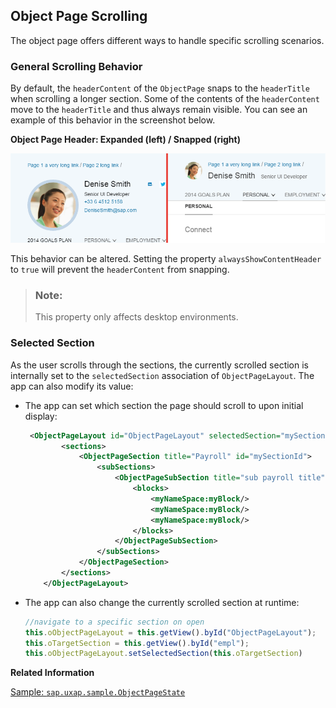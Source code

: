 <!-- loiobc410e94e46540efa02857e15aae583f -->

## Object Page Scrolling

The object page offers different ways to handle specific scrolling scenarios.



### General Scrolling Behavior

By default, the `headerContent` of the `ObjectPage` snaps to the `headerTitle` when scrolling a longer section. Some of the contents of the `headerContent` move to the `headerTitle` and thus always remain visible. You can see an example of this behavior in the screenshot below.

  
  
**Object Page Header: Expanded \(left\) / Snapped \(right\)**

![](images/loio1106798cda9a4eda858c4322b933579d_HiRes.png "Object Page Header: Expanded (left) / Snapped (right)")

This behavior can be altered. Setting the property `alwaysShowContentHeader` to `true` will prevent the `headerContent` from snapping.

> ### Note:  
> This property only affects desktop environments.



### Selected Section

As the user scrolls through the sections, the currently scrolled section is internally set to the `selectedSection` association of `ObjectPageLayout`. The app can also modify its value:

-   The app can set which section the page should scroll to upon initial display:

    ```xml
     <ObjectPageLayout id="ObjectPageLayout" selectedSection="mySectionId">
            <sections>
                <ObjectPageSection title="Payroll" id="mySectionId">
                    <subSections>
                        <ObjectPageSubSection title="sub payroll title">
                            <blocks>
                                <myNameSpace:myBlock/>
                                <myNameSpace:myBlock/>
                                <myNameSpace:myBlock/>
                            </blocks>
                        </ObjectPageSubSection>
                    </subSections>
                </ObjectPageSection>
            </sections>
        </ObjectPageLayout>
    ```

-   The app can also change the currently scrolled section at runtime:

    ```js
    //navigate to a specific section on open
    this.oObjectPageLayout = this.getView().byId("ObjectPageLayout");
    this.oTargetSection = this.getView().byId("empl");
    this.oObjectPageLayout.setSelectedSection(this.oTargetSection)
    ```


**Related Information**  


[Sample: `sap.uxap.sample.ObjectPageState`](https://ui5.sap.com/#/entity/sap.uxap.ObjectPageLayout/sample/sap.uxap.sample.ObjectPageState)

